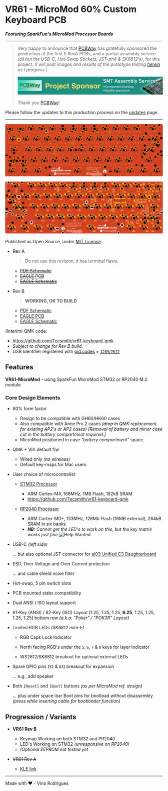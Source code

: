 # VR61 - MicroMod 60% Custom Keyboard PCB

***Featuring SparkFun's MicroMod Processor Boards***

---

> Very happy to announce that [PCBWay](https://pcbway.com) has gratefully sponsored the production of the first 5 RevA PCBs, and a partial assembly service *(all but the USB-C, Hot-Swap Sockets, JST-ph4 & SK6812's)*, for this project.  *(I will post images and results of the prototype testing [herein](docs/updates/readme.md) as I progress.)*
>
> [![Official Sponsor - PCBWay](docs/pcbway.jpg)](https://pcbway.com/)
>
> Thank you [PCBWay](https://pcbway.com/)!

Please follow the updates to this production process on the [updates](docs/updates/readme.md) page.

---

![PCB Top View](docs/vr61-pcb-top.png)

![PCB Bottom View](docs/vr61-pcb-btm.png)

Published as Open Source, under [MIT License](LICENSE.md):

- Rev A
    > Do not use this revision, it has terminal flaws.

    * ~~[PDF Schematic](docs/vr61-revA.pdf)~~
    * ~~[EAGLE PCB](EAGLE/vr61/vr61-revA.brd)~~
    * ~~[EAGLE Schematic](EAGLE/vr61/vr61-revA.sch)~~

- Rev B
    > **WORKING, OK TO BUILD**
    * [PDF Schematic](docs/vr61-revB.pdf)
    * [EAGLE PCB](EAGLE/vr61/vr61-revB.brd)
    * [EAGLE Schematic](EAGLE/vr61/vr61-revB.sch)

*(Interim)* QMK code:
* https://github.com/Tecsmith/vr61-keyboard-qmk
* *Subject to change for Rev B build.*
* USB Identifier registered with [pid.codes](https://pid.codes/) = [`1209`/`7672`](https://pid.codes/1209/7672/)

## Features

**VR61-MicroMod** - using SparkFun MicroMod STM32 or RP2040 M.2 module

### Core Design Elements

- 60% form factor
    - Design to be compatible with GH60/HK60 cases
    - Also compatible with Anne Pro 2 cases *(~~drop in~~ QMK replacement for existing AP2's or AP2 cases)* *[Removal of battery and minor case cut in the battery compartment required.]*
    - MicroMod positioned in case *"battery compartment"* space.

- QMK + VIA default f/w
    - Wired only *(no wireless)*
    - Default key-maps for Mac users

- User choice of microcontroller
    
    - [STM32 Processor](https://www.sparkfun.com/products/17713)
        - ARM Cortex-M4, 168MHz, 1MB Flash, 192kB SRAM
        - https://github.com/Tecsmith/vr61-keyboard-qmk

    - [RP2040 Processor](https://www.sparkfun.com/products/17720)
        - ARM Cortex-M0+, 133MHz, 128Mb Flash (16MB external), 264kB SRAM in six banks
        - ***NB:*** *Cannot get the LED's to work on this, but the key matrix works just fine* ![Help Wanted](https://img.shields.io/badge/HELP-WANTED-brightgreen)

- USB-C *(left side)*

    ... but also optional JST connector for [ai03 Unified C3 Daughterboard](https://github.com/ai03-2725/Unified-Daughterboard)

- ESD, Over Voltage and Over Current protection

    ... and cable shield noise filter

- Hot-swap, 5 pin switch slots

- PCB mounted stabs compatibility

- Dual ANSI / ISO layout support

- 61-Key (ANSI) / 62-Key (ISO) Layout [1.25, 1.25, 1.25, **6.25**, 1.25, 1.25, 1.25, 1.25] bottom row *(a.k.a. "Poker" / "POK3R" Layout)*

- Limited RGB LEDs *(SK6812 mini-E)*

    - RGB Caps Lock Indicator

    - North facing RGB's under the `5`, `6`, `7` & `8` keys for layer indicator

    - WS2812/SK6812 breakout for optional external LEDs

- Spare GPIO pins (`52` & `63`) breakout for expansion

   ... e.g., add speaker

- Both `[Reset]` and `[Boot]` buttons *(as per MicroMod ref. design)*

    ... plus under space-bar Boot pins for bootload without disassembly *(press while inserting cable for bootloader function)*

## Progression / Variants

- **VR61 Rev B**
    - Keymap Working on both STM32 and PR2040
    - LED's Working on STM32 *(unresponsive on RP2040)*
    - *(Optional EEPROM not tested yet*

- ~~VR61 Rev A~~
    - [KLE link](http://www.keyboard-layout-editor.com/#/gists/c812c931186e45a5acbc3e217ef4f161)


---
Made with &#9829; - Vino Rodrigues
